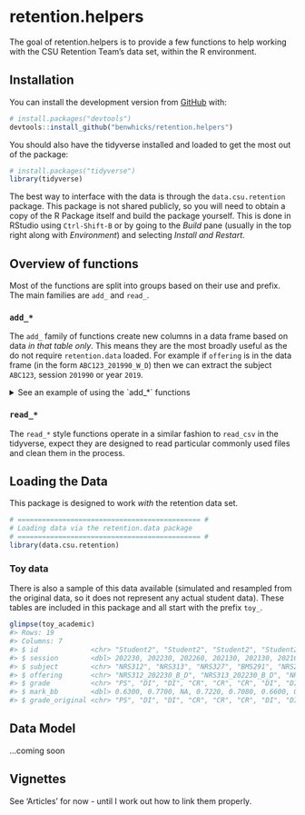 
<!-- README.md is generated from README.Rmd. Please edit that file -->

# retention.helpers

<!-- badges: start -->
<!-- badges: end -->

The goal of retention.helpers is to provide a few functions to help
working with the CSU Retention Team’s data set, within the R
environment.

## Installation

You can install the development version from
[GitHub](https://github.com/) with:

``` r
# install.packages("devtools")
devtools::install_github("benwhicks/retention.helpers")
```

You should also have the tidyverse installed and loaded to get the most
out of the package:

``` r
# install.packages("tidyverse")
library(tidyverse)
```

The best way to interface with the data is through the
`data.csu.retention` package. This package is not shared publicly, so
you will need to obtain a copy of the R Package itself and build the
package yourself. This is done in RStudio using `Ctrl-Shift-B` or by
going to the *Build* pane (usually in the top right along with
*Environment*) and selecting *Install and Restart*.

## Overview of functions

Most of the functions are split into groups based on their use and
prefix. The main families are `add_` and `read_`.

### `add_*`

The `add_` family of functions create new columns in a data frame based
on data *in that table only*. This means they are the most broadly
useful as the do not require `retention.data` loaded. For example if
`offering` is in the data frame (in the form `ABC123_201990_W_D`) then
we can extract the subject `ABC123`, session `201990` or year `2019`.

<details>
<summary>
See an example of using the `add_*` functions
</summary>

``` r
# Given some data with offering
dat_with_offering <- tibble(
  offering = c("MTH100_189030_P_D", "PHL105_189060_B_I")
)

dat_with_offering
#> # A tibble: 2 × 1
#>   offering         
#>   <chr>            
#> 1 MTH100_189030_P_D
#> 2 PHL105_189060_B_I

# Add in subject and year from offering
dat_with_offering %>% 
  add_subject_from_offering() %>% 
  add_year_from_offering()
#> # A tibble: 2 × 3
#>   offering          subject  year
#>   <chr>             <chr>   <dbl>
#> 1 MTH100_189030_P_D MTH100   1890
#> 2 PHL105_189060_B_I PHL105   1890
```

</details>

### `read_*`

The `read_*` style functions operate in a similar fashion to `read_csv`
in the tidyverse, expect they are designed to read particular commonly
used files and clean them in the process.

## Loading the Data

This package is designed to work *with* the retention data set.

``` r
# ============================================= #
# Loading data via the retention.data package
# ============================================= #
library(data.csu.retention)
```

### Toy data

There is also a sample of this data available (simulated and resampled
from the original data, so it does not represent any actual student
data). These tables are included in this package and all start with the
prefix `toy_`.

``` r
glimpse(toy_academic)
#> Rows: 19
#> Columns: 7
#> $ id             <chr> "Student2", "Student2", "Student2", "Student2", "Studen…
#> $ session        <dbl> 202230, 202230, 202260, 202130, 202130, 202160, 202160,…
#> $ subject        <chr> "NRS312", "NRS313", "NRS327", "BMS291", "NRS211", "NRS2…
#> $ offering       <chr> "NRS312_202230_B_D", "NRS313_202230_B_D", "NRS327_20226…
#> $ grade          <chr> "PS", "DI", "DI", "CR", "CR", "CR", "DI", "DI", "DI", "…
#> $ mark_bb        <dbl> 0.6300, 0.7700, NA, 0.7220, 0.7080, 0.6600, 0.7560, 0.8…
#> $ grade_original <chr> "PS", "DI", "DI", "CR", "CR", "CR", "DI", "DI", "DI", "…
```

## Data Model

…coming soon

## Vignettes

See ‘Articles’ for now - until I work out how to link them properly.
